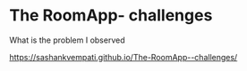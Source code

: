 # The RoomApp- challenges
What is the problem I observed   

https://sashankvempati.github.io/The-RoomApp--challenges/
